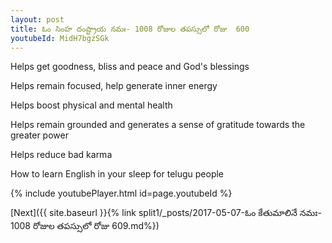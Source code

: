 ```yaml
---
layout: post
title: ఓం సింహ దంష్ట్రాయ నమః- 1008 రోజుల తపస్సులో రోజు  600
youtubeId: MidH7bgzSGk
---
```

 
 
Helps get goodness, bliss and peace and God's blessings
 
Helps remain focused, help generate inner energy 
 
Helps boost physical and mental health 
 
Helps remain grounded and generates a sense of gratitude towards the greater power 
 
Helps reduce bad karma
 
How to learn English in your sleep for telugu people
 
 
 
 


{% include youtubePlayer.html id=page.youtubeId %}
 
[Next]({{ site.baseurl }}{% link split1/_posts/2017-05-07-ఓం కేతుమాలినే నమః- 1008 రోజుల తపస్సులో రోజు  609.md%})
 
